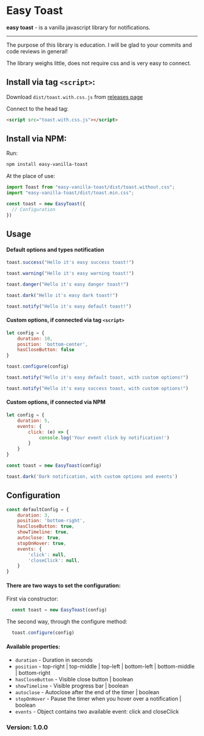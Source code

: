 # Easy Toast
**easy toast** - is a vanilla javascript library for notifications.
<hr>
The purpose of this library is education.
I will be glad to your commits and code reviews in general!

The library weighs little, does not require css and is very easy to connect.

## Install via tag `<script>`:

Download `dist/toast.with.css.js` from [releases page](https://github.com/cr1gger/easy-toast/releases)

Connect to the head tag:
```html
<script src="toast.with.css.js"></script>
```

## Install via NPM:
Run:
```bash
npm install easy-vanilla-toast
```
At the place of use:
```javascript
import Toast from "easy-vanilla-toast/dist/toast.without.css";
import "easy-vanilla-toast/dist/toast.min.css";

const toast = new EasyToast({
  // Configuration
})

```
## Usage

#### Default options and types notification
```javascript
toast.success("Hello it's easy success toast!")

toast.warning("Hello it's easy warning toast!")

toast.danger("Hello it's easy danger toast!")

toast.dark("Hello it's easy dark toast!")

toast.notify("Hello it's easy default toast!")

```

#### Custom options, if connected via tag `<script>`
```javascript
let config = {
    duration: 10,
    position: 'bottom-center',
    hasCloseButton: false
}

toast.configure(config)

toast.notify("Hello it's easy default toast, with custom options!") 

toast.notify("Hello it's easy success toast, with custom options!") 
```

#### Custom options, if connected via NPM
```javascript
let config = {
    duration: 5,
    events: {
        click: (e) => {
            console.log('Your event click by notification!')
        }
    }
}

const toast = new EasyToast(config)

toast.dark('Dark notification, with custom options and events')
```

## Configuration
```javascript
const defaultConfig = {
    duration: 3,
    position: 'bottom-right',
    hasCloseButton: true,
    showTimeline: true,
    autoclose: true,
    stopOnHover: true,
    events: {
        'click': null,
        'closeClick': null,
    }
}
```

#### There are two ways to set the configuration:

First via constructor:
```javascript
  const toast = new EasyToast(config)
```

The second way, through the configure method:
```javascript
  toast.configure(config)
```

#### Available properties:
- `duration` - Duration in seconds
- `position` - top-right
  | top-middle
  | top-left
  | bottom-left
  | bottom-middle
  | bottom-right
- `hasCloseButton` - Visible close button | boolean
- `showTimeline` - Visible progress bar | boolean
- `autoclose` - Autoclose after the end of the timer | boolean
- `stopOnHover` - Pause the timer when you hover over a notification | boolean
- `events` - Object contains two available event: click and closeClick

### Version: 1.0.0
